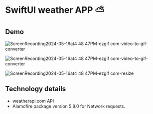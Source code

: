 # SwiftUI weather APP ⛅

## Demo
![ScreenRecording2024-05-16at4 48 47PM-ezgif com-video-to-gif-converter](https://github.com/jdabbasi990/weather_API_App/assets/39283578/fb0f3a4b-e446-4af0-8604-151eaac0b6d8)


![ScreenRecording2024-05-16at4 48 47PM-ezgif com-video-to-gif-converter](https://github.com/jdabbasi990/weather_API_App/assets/39283578/f560033c-d69a-4af8-9d77-ce2084feba75)

![ScreenRecording2024-05-16at4 48 47PM-ezgif com-resize](https://github.com/jdabbasi990/weather_API_App/assets/39283578/33bbd23a-2c07-4503-817e-8ff79a2728b9)




## Technology details
- weatherapi.com API
- Alamofire package version 5.8.0 for Network requests.
  
